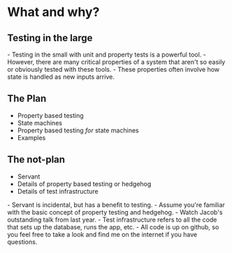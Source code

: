 # What and why?

## Testing in the large

<div class="notes">
- Testing in the small with unit and property tests is a powerful tool.
- However, there are many critical properties of a system that aren't so
  easily or obviously tested with these tools.
- These properties often involve how state is handled as new inputs arrive.
</div>

## The Plan

- Property based testing
- State machines
- Property based testing _for_ state machines
- Examples

## The not-plan

- Servant
- Details of property based testing or hedgehog
- Details of test infrastructure

<div class="notes">
- Servant is incidental, but has a benefit to testing.
- Assume you're familiar with the basic concept of property testing and hedgehog.
- Watch Jacob's outstanding talk from last year.
- Test infrastructure refers to all the code that sets up the database, runs the app, etc.
- All code is up on github, so you feel free to take a look and find me on the internet if you have questions.
</div>
